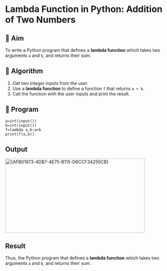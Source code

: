 # Lambda Function in Python: Addition of Two Numbers

## 🎯 Aim
To write a Python program that defines a **lambda function** which takes two arguments `a` and `b`, and returns their sum.

## 🧠 Algorithm
1. Get two integer inputs from the user.
2. Use a **lambda function** to define a function `f` that returns `a + b`.
3. Call the function with the user inputs and print the result.

## 🧾 Program
```
a=int(input())
b=int(input())
f=lambda a,b:a+b
print(f(a,b))
```

## Output
<img width="446" height="238" alt="{AFB01973-4DB7-4E75-B115-D6CCF34255CB}" src="https://github.com/user-attachments/assets/5aa227d2-4f32-4b99-9600-22a309c68d11" />


## Result
Thus, the Python program that defines a **lambda function** which takes two arguments `a` and `b`, and returns their sum.
